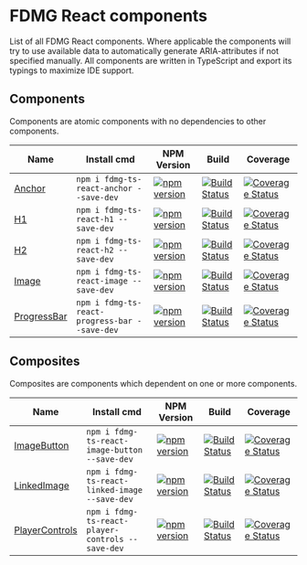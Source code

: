 # FDMG React components
List of all FDMG React components. Where applicable the components will try to use available data to automatically generate ARIA-attributes if not specified manually. All components are written in TypeScript and export its typings to maximize IDE support.

## Components
Components are atomic components with no dependencies to other components.

| Name                                                                      | Install cmd                                   | NPM Version                                                                                                                    | Build                                                                                                                                                             | Coverage                                                                                                                                                                                                   |
| ------------------------------------------------------------------------- | --------------------------------------------- | ------------------------------------------------------------------------------------------------------------------------------ | ----------------------------------------------------------------------------------------------------------------------------------------------------------------- | ---------------------------------------------------------------------------------------------------------------------------------------------------------------------------------------------------------- |
| [Anchor](https://github.com/FDMediagroep/fdmg-ts-react-anchor)            | `npm i fdmg-ts-react-anchor --save-dev`       | [![npm version](https://badge.fury.io/js/fdmg-ts-react-anchor.svg)](https://badge.fury.io/js/fdmg-ts-react-anchor)             | [![Build Status](https://travis-ci.org/FDMediagroep/fdmg-ts-react-anchor.svg?branch=master)](https://travis-ci.org/FDMediagroep/fdmg-ts-react-anchor)             | [![Coverage Status](https://coveralls.io/repos/github/FDMediagroep/fdmg-ts-react-anchor/badge.svg?branch=master)](https://coveralls.io/github/FDMediagroep/fdmg-ts-react-anchor?branch=master)             |
| [H1](https://github.com/FDMediagroep/fdmg-ts-react-h1)                    | `npm i fdmg-ts-react-h1 --save-dev`           | [![npm version](https://badge.fury.io/js/fdmg-ts-react-h1.svg)](https://badge.fury.io/js/fdmg-ts-react-h1)                     | [![Build Status](https://travis-ci.org/FDMediagroep/fdmg-ts-react-h1.svg?branch=master)](https://travis-ci.org/FDMediagroep/fdmg-ts-react-h1)                     | [![Coverage Status](https://coveralls.io/repos/github/FDMediagroep/fdmg-ts-react-h1/badge.svg?branch=master)](https://coveralls.io/github/FDMediagroep/fdmg-ts-react-h1?branch=master)                     |
| [H2](https://github.com/FDMediagroep/fdmg-ts-react-h2)                    | `npm i fdmg-ts-react-h2 --save-dev`           | [![npm version](https://badge.fury.io/js/fdmg-ts-react-h2.svg)](https://badge.fury.io/js/fdmg-ts-react-h2)                     | [![Build Status](https://travis-ci.org/FDMediagroep/fdmg-ts-react-h2.svg?branch=master)](https://travis-ci.org/FDMediagroep/fdmg-ts-react-h2)                     | [![Coverage Status](https://coveralls.io/repos/github/FDMediagroep/fdmg-ts-react-h2/badge.svg?branch=master)](https://coveralls.io/github/FDMediagroep/fdmg-ts-react-h2?branch=master)                     |
| [Image](https://github.com/FDMediagroep/fdmg-ts-react-image)              | `npm i fdmg-ts-react-image --save-dev`        | [![npm version](https://badge.fury.io/js/fdmg-ts-react-image.svg)](https://badge.fury.io/js/fdmg-ts-react-image)               | [![Build Status](https://travis-ci.org/FDMediagroep/fdmg-ts-react-image.svg?branch=master)](https://travis-ci.org/FDMediagroep/fdmg-ts-react-image)               | [![Coverage Status](https://coveralls.io/repos/github/FDMediagroep/fdmg-ts-react-image/badge.svg?branch=master)](https://coveralls.io/github/FDMediagroep/fdmg-ts-react-image?branch=master)               |
| [ProgressBar](https://github.com/FDMediagroep/fdmg-ts-react-progress-bar) | `npm i fdmg-ts-react-progress-bar --save-dev` | [![npm version](https://badge.fury.io/js/fdmg-ts-react-progress-bar.svg)](https://badge.fury.io/js/fdmg-ts-react-progress-bar) | [![Build Status](https://travis-ci.org/FDMediagroep/fdmg-ts-react-progress-bar.svg?branch=master)](https://travis-ci.org/FDMediagroep/fdmg-ts-react-progress-bar) | [![Coverage Status](https://coveralls.io/repos/github/FDMediagroep/fdmg-ts-react-progress-bar/badge.svg?branch=master)](https://coveralls.io/github/FDMediagroep/fdmg-ts-react-progress-bar?branch=master) |

## Composites
Composites are components which dependent on one or more components.

| Name                                                                            | Install cmd                                      | NPM Version                                                                                                                          | Build                                                                                                                                                                   | Coverage                                                                                                                                                                                                            |
| ------------------------------------------------------------------------------- | ------------------------------------------------ | ------------------------------------------------------------------------------------------------------------------------------------ | ----------------------------------------------------------------------------------------------------------------------------------------------------------------------- | ------------------------------------------------------------------------------------------------------------------------------------------------------------------------------------------------------------------- |
| [ImageButton](https://github.com/FDMediagroep/fdmg-ts-react-image-button)       | `npm i fdmg-ts-react-image-button --save-dev`    | [![npm version](https://badge.fury.io/js/fdmg-ts-react-image-button.svg)](https://badge.fury.io/js/fdmg-ts-react-image-button)       | [![Build Status](https://travis-ci.org/FDMediagroep/fdmg-ts-react-image-button.svg?branch=master)](https://travis-ci.org/FDMediagroep/fdmg-ts-react-image-button)       | [![Coverage Status](https://coveralls.io/repos/github/FDMediagroep/fdmg-ts-react-image-button/badge.svg?branch=master)](https://coveralls.io/github/FDMediagroep/fdmg-ts-react-image-button?branch=master)          |
| [LinkedImage](https://github.com/FDMediagroep/fdmg-ts-react-linked-image)       | `npm i fdmg-ts-react-linked-image --save-dev`    | [![npm version](https://badge.fury.io/js/fdmg-ts-react-linked-image.svg)](https://badge.fury.io/js/fdmg-ts-react-linked-image)       | [![Build Status](https://travis-ci.org/FDMediagroep/fdmg-ts-react-linked-image.svg?branch=master)](https://travis-ci.org/FDMediagroep/fdmg-ts-react-linked-image)       | [![Coverage Status](https://coveralls.io/repos/github/FDMediagroep/fdmg-ts-react-linked-image/badge.svg?branch=master)](https://coveralls.io/github/FDMediagroep/fdmg-ts-react-linked-image?branch=master)          |
| [PlayerControls](https://github.com/FDMediagroep/fdmg-ts-react-player-controls) | `npm i fdmg-ts-react-player-controls --save-dev` | [![npm version](https://badge.fury.io/js/fdmg-ts-react-player-controls.svg)](https://badge.fury.io/js/fdmg-ts-react-player-controls) | [![Build Status](https://travis-ci.org/FDMediagroep/fdmg-ts-react-player-controls.svg?branch=master)](https://travis-ci.org/FDMediagroep/fdmg-ts-react-player-controls) | [![Coverage Status](https://coveralls.io/repos/github/FDMediagroep/fdmg-ts-react-player-controls/badge.svg?branch=master)](https://coveralls.io/github/FDMediagroep/fdmg-ts-react-player-controls?branch=master)    |
